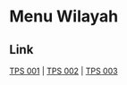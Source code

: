 # Menu Wilayah

## Link

[TPS 001](https://github.com/gigit-pemilu/pemilu-2024-81-maluku/tree/main/pilpres/hitung-suara/sub/81-maluku/sub/05-seram-bagian-timur/sub/04-pulau-gorom/sub/2043-dulak/sub/001-tps)
 | 
[TPS 002](https://github.com/gigit-pemilu/pemilu-2024-81-maluku/tree/main/pilpres/hitung-suara/sub/81-maluku/sub/05-seram-bagian-timur/sub/04-pulau-gorom/sub/2043-dulak/sub/002-tps)
 | 
[TPS 003](https://github.com/gigit-pemilu/pemilu-2024-81-maluku/tree/main/pilpres/hitung-suara/sub/81-maluku/sub/05-seram-bagian-timur/sub/04-pulau-gorom/sub/2043-dulak/sub/003-tps)

